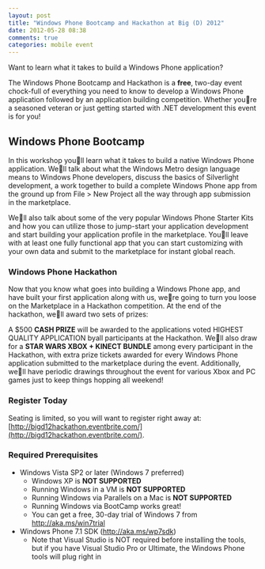 ```yaml
---
layout: post
title: "Windows Phone Bootcamp and Hackathon at Big (D) 2012"
date: 2012-05-28 08:38
comments: true
categories: mobile event
---
```

Want to learn what it takes to build a Windows Phone application?

The Windows Phone Bootcamp and Hackathon is a **free**, two-day event chock-full of everything you need to know to develop a Windows Phone application followed by an application building competition. Whether youre a seasoned veteran or just getting started with .NET development this event is for you!

## Windows Phone Bootcamp

In this workshop youll learn what it takes to build a native Windows Phone application. Well talk about what the Windows Metro design language means to Windows Phone developers, discuss the basics of Silverlight development, a work together to build a complete Windows Phone app from the ground up from File > New Project all the way through app submission in the marketplace.

Well also talk about some of the very popular Windows Phone Starter Kits and how you can utilize those to jump-start your application development and start building your application profile in the marketplace. Youll leave with at least one fully functional app that you can start customizing with your own data and submit to the marketplace for instant global reach.

### Windows Phone Hackathon

Now that you know what goes into building a Windows Phone app, and have built your first application along with us, were going to turn you loose on the Marketplace in a Hackathon competition. At the end of the hackathon, well award two sets of prizes:

A $500 **CASH PRIZE** will be awarded to the applications voted HIGHEST QUALITY APPLICATION byall participants at the Hackathon. Well also draw for a **STAR WARS XBOX + KINECT BUNDLE** among every participant in the Hackathon, with extra prize tickets awarded for every Windows Phone application submitted to the marketplace during the event. Additionally, well have periodic drawings throughout the event for various Xbox and PC games just to keep things hopping all weekend!

### Register Today

Seating is limited, so you will want to register right away at: [http://bigd12hackathon.eventbrite.com/](http://bigd12hackathon.eventbrite.com/).

### Required Prerequisites

* Windows Vista SP2 or later (Windows 7 preferred)
    * Windows XP is **NOT SUPPORTED**
    * Running Windows in a VM is **NOT SUPPORTED**
    * Running Windows via Parallels on a Mac is **NOT SUPPORTED**
    * Running Windows via BootCamp works great!
    * You can get a free, 30-day trial of Windows 7 from http://aka.ms/win7trial
* Windows Phone 7.1 SDK (http://aka.ms/wp7sdk)
    * Note that Visual Studio is NOT required before installing the tools, but if you have Visual Studio Pro or Ultimate, the Windows Phone tools will plug right in

